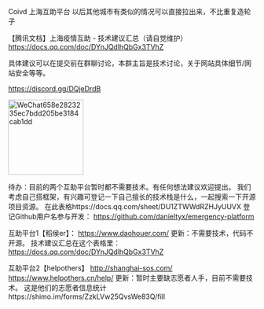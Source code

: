 Coivd 上海互助平台 以后其他城市有类似的情况可以直接拉出来，不比重复造轮子


【腾讯文档】上海疫情互助 - 技术建议汇总（请自觉维护）
https://docs.qq.com/doc/DYnJQdlhQbGx3TVhZ


具体建议可以在提交前在群聊讨论，本群主旨是技术讨论，关于网站具体细节/网站安全等等。

https://discord.gg/DQjeDrdB


<img width="153" alt="WeChat658e2823235ec7bdd205be3184cab1dd" src="https://user-images.githubusercontent.com/58199853/163572060-d7ef1174-1f30-4fe6-bae8-faba0bcb0c55.png">


待办：目前的两个互助平台暂时都不需要技术。有任何想法建议欢迎提出。
我们考虑自己搭框架，有兴趣可登记一下自己擅长的技术栈是什么，一起搜索一下开源项目资源。
在此表格https://docs.qq.com/sheet/DU1ZTWWdRZHJyUUVX
登记Github用户名参与开发：
https://github.com/danieltyx/emergency-platform

互助平台1【稻侯er】：
https://www.daohouer.com/
更新：不需要技术，代码不开源。
技术建议汇总在这个表格里：
https://docs.qq.com/doc/DYnJQdlhQbGx3TVhZ

互助平台2【helpothers】
http://shanghai-sos.com/
https://www.helpothers.cn/help/
更新：暂时主要缺志愿者人手，目前不需要技术。
这是他们的志愿者信息统计https://shimo.im/forms/ZzkLVw25QvsWe83Q/fill
